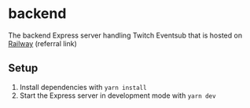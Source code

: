 # backend

The backend Express server handling Twitch Eventsub that is hosted on [Railway](https://railway.app?referralCode=mmatt) (referral link)

## Setup

1. Install dependencies with `yarn install`
2. Start the Express server in development mode with `yarn dev`
